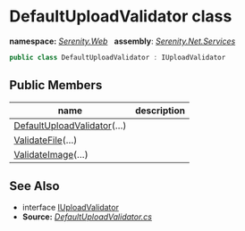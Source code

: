 # DefaultUploadValidator class
**namespace:** *[Serenity.Web](../README.md#serenity.web-namespace)*   **assembly**: *[Serenity.Net.Services](../README.md)*

```csharp
public class DefaultUploadValidator : IUploadValidator
```

## Public Members

| name | description |
| --- | --- |
| [DefaultUploadValidator](DefaultUploadValidator/DefaultUploadValidator.md)(…) |  |
| [ValidateFile](DefaultUploadValidator/ValidateFile.md)(…) |  |
| [ValidateImage](DefaultUploadValidator/ValidateImage.md)(…) |  |

## See Also

* interface [IUploadValidator](IUploadValidator.md)
* **Source:** *[DefaultUploadValidator.cs](https://github.com/serenity-is/Serenity/blob/master/src/Serenity.Net.Services/Upload/DefaultUploadValidator.cs)*